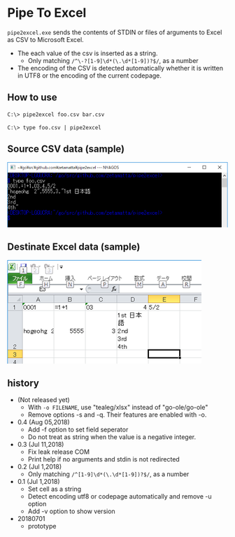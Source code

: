 Pipe To Excel
=============

`pipe2excel.exe` sends the contents of STDIN 
or files of arguments to Excel as CSV to Microsoft Excel.

- The each value of the csv is inserted as a string.
    - Only matching `/^\-?[1-9]\d*(\.\d*[1-9])?$/`, as a number
- The encoding of the CSV is detected automatically whether it is written in UTF8 or the encoding of the current codepage.


How to use
----------

```
C:\> pipe2excel foo.csv bar.csv
```

```
C:\> type foo.csv | pipe2excel
```

Source CSV data (sample)
------------------------

<img src="foo-csv.png" />

Destinate Excel data (sample)
----------------------------

<img src="foo-xls.png" />

history
-------
- (Not released yet)
    - With `-o FILENAME`, use "tealeg/xlsx" instead of "go-ole/go-ole"
    - Remove options -s and -q. Their features are enabled with -o.
- 0.4 (Aug 05,2018)
    - Add -f option to set field seperator
    - Do not treat as string when the value is a negative integer.
- 0.3 (Jul 11,2018)
    - Fix leak release COM
    - Print help if no arguments and stdin is not redirected
- 0.2 (Jul 1,2018)
    - Only matching `/^[1-9]\d*(\.\d*[1-9])?$/`, as a number
- 0.1 (Jul 1,2018)
    - Set cell as a string
    - Detect encoding utf8 or codepage automatically and remove -u option
    - Add -v option to show version
- 20180701
    - prototype
